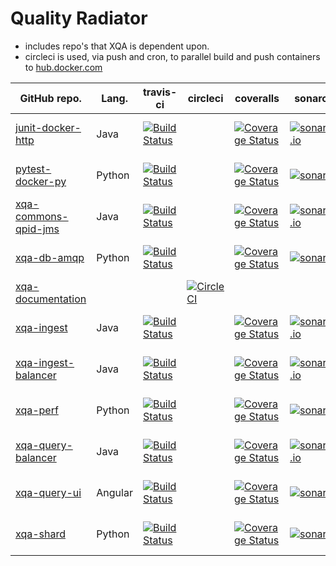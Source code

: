 # Quality Radiator
* includes repo's that XQA is dependent upon.
* circleci is used, via push and cron, to parallel build and push containers to [hub.docker.com](https://hub.docker.com/u/jameshnsears)

| GitHub repo. |  Lang. | travis-ci | circleci | coveralls | sonarcloud | codacy |
| ------------- | ------------- | ------------- | ------------- | ------------- | ------------- | ------------- |
| [junit-docker-http](https://github.com/jameshnsears/junit-docker-http) | Java | [![Build Status](https://travis-ci.org/jameshnsears/junit-docker-http.svg?branch=master)](https://travis-ci.org/jameshnsears/junit-docker-http) | | [![Coverage Status](https://coveralls.io/repos/github/jameshnsears/junit-docker-http/badge.svg?branch=master)](https://coveralls.io/github/jameshnsears/junit-docker-http?branch=master) | [![sonarcloud.io](https://sonarcloud.io/api/project_badges/measure?project=jameshnsears_junit-docker-http&metric=alert_status)](https://sonarcloud.io/dashboard?id=jameshnsears_junit-docker-http) | [![Codacy Badge](https://api.codacy.com/project/badge/Grade/05fe7d847b4c40afab79dd6b3b6404cb)](https://www.codacy.com/app/jameshnsears/junit-docker-http?utm_source=github.com&amp;utm_medium=referral&amp;utm_content=jameshnsears/junit-docker-http&amp;utm_campaign=Badge_Grade)
| [pytest-docker-py](https://github.com/jameshnsears/pytest-docker-py) | Python | [![Build Status](https://travis-ci.org/jameshnsears/pytest-docker-py.svg?branch=master)](https://travis-ci.org/jameshnsears/pytest-docker-py) | | [![Coverage Status](https://coveralls.io/repos/github/jameshnsears/pytest-docker-py/badge.svg?branch=master)](https://coveralls.io/github/jameshnsears/pytest-docker-py?branch=master) | [![sonarcloud](https://sonarcloud.io/api/project_badges/measure?project=jameshnsears_pytest-docker-py&metric=alert_status)](https://sonarcloud.io/dashboard?id=jameshnsears_pytest-docker-py) | [![Codacy Badge](https://api.codacy.com/project/badge/Grade/9852971e3c7049218f7733adb8df03d6)](https://www.codacy.com/app/jameshnsears/pytest-docker-py?utm_source=github.com&amp;utm_medium=referral&amp;utm_content=jameshnsears/pytest-docker-py&amp;utm_campaign=Badge_Grade)
| [xqa-commons-qpid-jms](https://github.com/jameshnsears/xqa-commons-qpid-jms) | Java | [![Build Status](https://travis-ci.org/jameshnsears/xqa-commons-qpid-jms.svg?branch=master)](https://travis-ci.org/jameshnsears/xqa-commons-qpid-jms) | | [![Coverage Status](https://coveralls.io/repos/github/jameshnsears/xqa-commons-qpid-jms/badge.svg?branch=master)](https://coveralls.io/github/jameshnsears/xqa-commons-qpid-jms?branch=master) | [![sonarcloud.io](https://sonarcloud.io/api/project_badges/measure?project=jameshnsears_xqa-commons-qpid-jms&metric=alert_status)](https://sonarcloud.io/dashboard?id=jameshnsears_xqa-commons-qpid-jms) | [![Codacy Badge](https://api.codacy.com/project/badge/Grade/f6ad070e1779484887c9c8e5a9bd45d4)](https://www.codacy.com/app/jameshnsears/xqa-commons-qpid-jms?utm_source=github.com&amp;utm_medium=referral&amp;utm_content=jameshnsears/xqa-commons-qpid-jms&amp;utm_campaign=Badge_Grade)
| [xqa-db-amqp](https://github.com/jameshnsears/xqa-db-amqp) | Python | [![Build Status](https://travis-ci.org/jameshnsears/xqa-db-amqp.svg?branch=master)](https://travis-ci.org/jameshnsears/xqa-db-amqp) | | [![Coverage Status](https://coveralls.io/repos/github/jameshnsears/xqa-db-amqp/badge.svg?branch=master)](https://coveralls.io/github/jameshnsears/xqa-db-amqp?branch=master) | [![sonarcloud](https://sonarcloud.io/api/project_badges/measure?project=jameshnsears_xqa-db-amqp&metric=alert_status)](https://sonarcloud.io/dashboard?id=jameshnsears_xqa-db-amqp) | [![Codacy Badge](https://api.codacy.com/project/badge/Grade/f33bf327562042818143d07210cd8926)](https://www.codacy.com/app/jameshnsears/xqa-db-amqp?utm_source=github.com&amp;utm_medium=referral&amp;utm_content=jameshnsears/xqa-db-amqp&amp;utm_campaign=Badge_Grade)
| [xqa-documentation](https://github.com/jameshnsears/xqa-documentation) | | | [![CircleCI](https://circleci.com/gh/jameshnsears/xqa-documentation.svg?style=svg)](https://circleci.com/gh/jameshnsears/xqa-documentation) | | |
| [xqa-ingest](https://github.com/jameshnsears/xqa-ingest) | Java | [![Build Status](https://travis-ci.org/jameshnsears/xqa-ingest.svg?branch=master)](https://travis-ci.org/jameshnsears/xqa-ingest) | | [![Coverage Status](https://coveralls.io/repos/github/jameshnsears/xqa-ingest/badge.svg?branch=master)](https://coveralls.io/github/jameshnsears/xqa-ingest?branch=master) | [![sonarcloud.io](https://sonarcloud.io/api/project_badges/measure?project=jameshnsears_xqa-ingest&metric=alert_status)](https://sonarcloud.io/dashboard?id=jameshnsears_xqa-ingest) | [![Codacy Badge](https://api.codacy.com/project/badge/Grade/88d0edcfaaf14b4f987c8f1e1fedfbe9)](https://www.codacy.com/app/jameshnsears/xqa-ingest?utm_source=github.com&amp;utm_medium=referral&amp;utm_content=jameshnsears/xqa-ingest&amp;utm_campaign=Badge_Grade)
| [xqa-ingest-balancer](https://github.com/jameshnsears/xqa-ingest-balancer) | Java | [![Build Status](https://travis-ci.org/jameshnsears/xqa-ingest-balancer.svg?branch=master)](https://travis-ci.org/jameshnsears/xqa-ingest-balancer) | | [![Coverage Status](https://coveralls.io/repos/github/jameshnsears/xqa-ingest-balancer/badge.svg?branch=master)](https://coveralls.io/github/jameshnsears/xqa-ingest-balancer?branch=master) | [![sonarcloud.io](https://sonarcloud.io/api/project_badges/measure?project=jameshnsears_xqa-ingest-balancer&metric=alert_status)](https://sonarcloud.io/dashboard?id=jameshnsears_xqa-ingest-balancer) | [![Codacy Badge](https://api.codacy.com/project/badge/Grade/d2624e3cf96045fcb31003094b591fc3)](https://www.codacy.com/app/jameshnsears/xqa-ingest-balancer?utm_source=github.com&amp;utm_medium=referral&amp;utm_content=jameshnsears/xqa-ingest-balancer&amp;utm_campaign=Badge_Grade)
| [xqa-perf](https://github.com/jameshnsears/xqa-perf) | Python | [![Build Status](https://travis-ci.org/jameshnsears/xqa-perf.svg?branch=master)](https://travis-ci.org/jameshnsears/xqa-perf) | | [![Coverage Status](https://coveralls.io/repos/github/jameshnsears/xqa-perf/badge.svg?branch=master)](https://coveralls.io/github/jameshnsears/xqa-perf?branch=master) | [![sonarcloud](https://sonarcloud.io/api/project_badges/measure?project=jameshnsears_xqa-perf&metric=alert_status)](https://sonarcloud.io/dashboard?id=jameshnsears_xqa-perf) | [![Codacy Badge](https://api.codacy.com/project/badge/Grade/c10d05573ec4475da87347877a8f9d75)](https://www.codacy.com/app/jameshnsears/xqa-perf?utm_source=github.com&amp;utm_medium=referral&amp;utm_content=jameshnsears/xqa-perf&amp;utm_campaign=Badge_Grade)
| [xqa-query-balancer](https://github.com/jameshnsears/xqa-query-balancer) | Java | [![Build Status](https://travis-ci.org/jameshnsears/xqa-query-balancer.svg?branch=master)](https://travis-ci.org/jameshnsears/xqa-query-balancer) | | [![Coverage Status](https://coveralls.io/repos/github/jameshnsears/xqa-query-balancer/badge.svg?branch=master)](https://coveralls.io/github/jameshnsears/xqa-query-balancer?branch=master) | [![sonarcloud.io](https://sonarcloud.io/api/project_badges/measure?project=jameshnsears_xqa-query-balancer&metric=alert_status)](https://sonarcloud.io/dashboard?id=jameshnsears_xqa-query-balancer) | [![Codacy Badge](https://api.codacy.com/project/badge/Grade/4dbb854a0f774b85898d5c36fb0a9032)](https://www.codacy.com/app/jameshnsears/xqa-query-balancer?utm_source=github.com&amp;utm_medium=referral&amp;utm_content=jameshnsears/xqa-query-balancer&amp;utm_campaign=Badge_Grade)
| [xqa-query-ui](https://github.com/jameshnsears/xqa-query-ui) | Angular | [![Build Status](https://travis-ci.org/jameshnsears/xqa-query-ui.svg?branch=master)](https://travis-ci.org/jameshnsears/xqa-query-ui) | | [![Coverage Status](https://coveralls.io/repos/github/jameshnsears/xqa-query-ui/badge.svg?branch=master)](https://coveralls.io/github/jameshnsears/xqa-query-ui?branch=master) | [![sonarcloud](https://sonarcloud.io/api/project_badges/measure?project=jameshnsears_xqa-query-ui&metric=alert_status)](https://sonarcloud.io/dashboard?id=jameshnsears_xqa-query-ui) | [![Codacy Badge](https://api.codacy.com/project/badge/Grade/a788ad26f4fb4d61b76e2321f85a3f2f)](https://www.codacy.com/app/jameshnsears/xqa-query-ui?utm_source=github.com&amp;utm_medium=referral&amp;utm_content=jameshnsears/xqa-query-ui&amp;utm_campaign=Badge_Grade)
| [xqa-shard](https://github.com/jameshnsears/xqa-shard) | Python | [![Build Status](https://travis-ci.org/jameshnsears/xqa-shard.svg?branch=master)](https://travis-ci.org/jameshnsears/xqa-shard) | | [![Coverage Status](https://coveralls.io/repos/github/jameshnsears/xqa-shard/badge.svg?branch=master)](https://coveralls.io/github/jameshnsears/xqa-shard?branch=master) | [![sonarcloud](https://sonarcloud.io/api/project_badges/measure?project=jameshnsears_xqa-shard&metric=alert_status)](https://sonarcloud.io/dashboard?id=jameshnsears_xqa-shard) | [![Codacy Badge](https://api.codacy.com/project/badge/Grade/6c2fc5e0559941dba27ccefb79072cb4)](https://www.codacy.com/app/jameshnsears/xqa-shard?utm_source=github.com&amp;utm_medium=referral&amp;utm_content=jameshnsears/xqa-shard&amp;utm_campaign=Badge_Grade)
